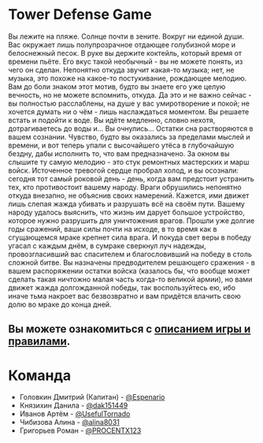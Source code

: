 # Tower Defense Game
Вы лежите на пляже. Солнце почти в зените. Вокруг ни единой души. Вас окружает лишь полупрозрачное отдающее голубизной море и белоснежный песок. В руке вы держите коктейль, который время от времени пьёте. Его вкус такой необычный - вы не можете понять, из чего он сделан. Непонятно откуда звучит какая-то музыка; нет, не музыка, это похоже на какое-то постукивание, рождающее мелодию. Вам до боли знаком этот мотив, будто вы знаете его уже целую вечность, но не можете вспомнить, откуда. Да это и не важно сейчас - вы полностью расслаблены, на душе у вас умиротворение и покой; не хочется думать ни о чём - лишь наслаждаться моментом. Вы решаете встать и подойти к воде. Вы идёте медленно, словно нехотя, дотрагиваетесь до воды и...
Вы очнулись... Остатки сна растворяются в вашем сознании. Чувство, будто вы оказались за пределами мыслей и времени, и вот теперь упали с высочайшего утёса в глубочайшую бездну, дабы исполнить то, что вам предназначено. За окном вы слышите ту самую мелодию - это стук ремонтных мастерских и марш войск. Источенное тревогой сердце пробрал холод, и вы осознали: сегодня тот самый роковой день - день, когда вам предстоит устранить тех, кто противостоит вашему народу. Враги обрушились непонятно откуда внезапно, не объяснив своих намерений. Кажется, ими движет лишь слепая жажда убивать и разрушать всё на своём пути. Вашему народу удалось выяснить, что жизнь им дарует большое устройство, которое нужно разрушить для уничтожения врагов. Прошли уже долгие годы сражений, ваши силы почти на исходе, в то время как в сгущающемся мраке крепнет сила врага. И покуда свет веры в победу угасал с каждым днём, в сумраке сверкнул луч надежды, провозгласивший вас спасителем и благословивший на победу в столь сложной битве. Вы назначены предводителем решающего сражения - в вашем распоряжении остатки войска (казалось бы, что вообще может сделать такая ничтожно малая часть когда-то великой армии), но вами движет жажда долгожданной победы, так воспользуйтесь ею, ибо иначе тьма накроет вас безвозвратно и вам придётся влачить свою долю во мраке до конца дней.

## Вы можете ознакомиться с [описанием игры и правилами](Description.md).

# Команда
* Головкин Дмитрий (Капитан) - <a href=https://github.com/Espenario> @Espenario </a>
* Князихин Данила - <a href=https://github.com/dak151449> @dak151449 </a>
* Иванов Артём - <a href=https://github.com/UsefulTornado> @UsefulTornado </a>
* Чибизова Алина - <a href=https://github.com/alina8031> @alina8031 </a>
* Григорьев Роман - <a href=https://github.com/PROCENTX123> @PROCENTX123 </a>
